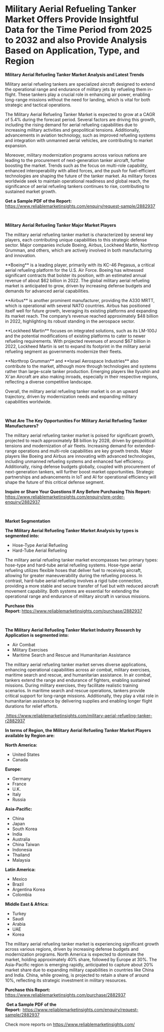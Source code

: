 <p><h1>Military Aerial Refueling Tanker Market Offers Provide Insightful Data for the Time Period from 2025 to 2032 and also Provide Analysis Based on Application, Type, and Region</h1></p><p><strong>Military Aerial Refueling Tanker Market Analysis and Latest Trends</strong></p>
<p><p>Military aerial refueling tankers are specialized aircraft designed to extend the operational range and endurance of military jets by refueling them in-flight. These tankers play a crucial role in enhancing air power, enabling long-range missions without the need for landing, which is vital for both strategic and tactical operations. </p><p>The Military Aerial Refueling Tanker Market is expected to grow at a CAGR of 5.4% during the forecast period. Several factors are driving this growth, including the rising demand for aerial refueling capabilities due to increasing military activities and geopolitical tensions. Additionally, advancements in aviation technology, such as improved refueling systems and integration with unmanned aerial vehicles, are contributing to market expansion.</p><p>Moreover, military modernization programs across various nations are leading to the procurement of next-generation tanker aircraft, further boosting the market. Trends such as the focus on multi-role capability, enhanced interoperability with allied forces, and the push for fuel-efficient technologies are shaping the future of the tanker market. As military forces worldwide seek to maintain operational readiness and global reach, the significance of aerial refueling tankers continues to rise, contributing to sustained market growth.</p></p>
<p><strong>Get a Sample PDF of the Report:&nbsp;</strong> <a href="https://www.reliablemarketinsights.com/enquiry/request-sample/2882937?utm_campaign=2188&utm_medium=2&utm_source=Github&utm_content=ia&utm_term=13032025&utm_id=military-aerial-refueling-tanker">https://www.reliablemarketinsights.com/enquiry/request-sample/2882937</a></p>
<p>&nbsp;</p>
<p><strong>Military Aerial Refueling Tanker Major Market Players</strong></p>
<p><p>The military aerial refueling tanker market is characterized by several key players, each contributing unique capabilities to this strategic defense sector. Major companies include Boeing, Airbus, Lockheed Martin, Northrop Grumman, and others, which are actively involved in both manufacturing and innovation.</p><p>**Boeing** is a leading player, primarily with its KC-46 Pegasus, a critical aerial refueling platform for the U.S. Air Force. Boeing has witnessed significant contracts that bolster its position, with an estimated annual revenue of about $62 billion in 2022. The global military aerial refueling market is anticipated to grow, driven by increasing defense budgets and demands for advanced aerial capabilities.</p><p>**Airbus** is another prominent manufacturer, providing the A330 MRTT, which is operational with several NATO countries. Airbus has positioned itself well for future growth, leveraging its existing platforms and expanding its market reach. The company’s revenue reached approximately $48 billion in 2022, highlighting its robust standing in the aerospace sector.</p><p>**Lockheed Martin** focuses on integrated solutions, such as its LM-100J and the potential modifications of existing platforms to cater to newer refueling requirements. With projected revenues of around $67 billion in 2022, Lockheed Martin is set to expand its footprint in the military aerial refueling segment as governments modernize their fleets.</p><p>**Northrop Grumman** and **Israel Aerospace Industries** also contribute to the market, although more through technologies and systems rather than large-scale tanker production. Emerging players like Ilyushin and Xi'an Aircraft are also making inroads, especially in their respective regions, reflecting a diverse competitive landscape.</p><p>Overall, the military aerial refueling tanker market is on an upward trajectory, driven by modernization needs and expanding military capabilities worldwide.</p></p>
<p>&nbsp;</p>
<p><strong>What Are The Key Opportunities For Military Aerial Refueling Tanker Manufacturers?</strong></p>
<p><p>The military aerial refueling tanker market is poised for significant growth, projected to reach approximately $8 billion by 2028, driven by geopolitical tensions and modernization of air fleets. Increasing demand for extended-range operations and multi-role capabilities are key growth trends. Major players like Boeing and Airbus are innovating with advanced technologies, including unmanned refueling systems and enhanced fuel efficiency. Additionally, rising defense budgets globally, coupled with procurement of next-generation tankers, will further boost market opportunities. Strategic partnerships and advancements in IoT and AI for operational efficiency will shape the future of this critical defense segment.</p></p>
<p><strong>Inquire or Share Your Questions If Any Before Purchasing This Report:</strong> <a href="https://www.reliablemarketinsights.com/enquiry/pre-order-enquiry/2882937?utm_campaign=2188&utm_medium=2&utm_source=Github&utm_content=ia&utm_term=13032025&utm_id=military-aerial-refueling-tanker">https://www.reliablemarketinsights.com/enquiry/pre-order-enquiry/2882937</a></p>
<p>&nbsp;</p>
<p><strong>Market Segmentation</strong></p>
<p><strong>The Military Aerial Refueling Tanker Market Analysis by types is segmented into:</strong></p>
<p><ul><li> Hose-Type Aerial Refueling</li><li>Hard-Tube Aerial Refueling </li></ul></p>
<p><p>The military aerial refueling tanker market encompasses two primary types: hose-type and hard-tube aerial refueling systems. Hose-type aerial refueling utilizes flexible hoses that deliver fuel to receiving aircraft, allowing for greater maneuverability during the refueling process. In contrast, hard-tube aerial refueling involves a rigid tube connection, providing a more stable and secure transfer of fuel but with reduced aircraft movement capability. Both systems are essential for extending the operational range and endurance of military aircraft in various missions.</p></p>
<p><strong>Purchase this Report:&nbsp;</strong><a href="https://www.reliablemarketinsights.com/purchase/2882937?utm_campaign=2188&utm_medium=2&utm_source=Github&utm_content=ia&utm_term=13032025&utm_id=military-aerial-refueling-tanker">https://www.reliablemarketinsights.com/purchase/2882937</a></p>
<p>&nbsp;</p>
<p><strong>The Military Aerial Refueling Tanker Market Industry Research by Application is segmented into:</strong></p>
<p><ul><li> Air Combat</li><li>Military Exercises</li><li>Maritime Search and Rescue and Humanitarian Assistance </li></ul></p>
<p><p>The military aerial refueling tanker market serves diverse applications, enhancing operational capabilities across air combat, military exercises, maritime search and rescue, and humanitarian assistance. In air combat, tankers extend the range and endurance of fighters, enabling sustained missions. During military exercises, they facilitate realistic training scenarios. In maritime search and rescue operations, tankers provide critical support for long-range missions. Additionally, they play a vital role in humanitarian assistance by delivering supplies and enabling longer flight durations for relief efforts.</p></p>
<p><a href="https://www.reliablemarketinsights.com/military-aerial-refueling-tanker-r2882937?utm_campaign=2188&utm_medium=2&utm_source=Github&utm_content=ia&utm_term=13032025&utm_id=military-aerial-refueling-tanker">&nbsp;https://www.reliablemarketinsights.com/military-aerial-refueling-tanker-r2882937</a></p>
<p><strong>In terms of Region, the Military Aerial Refueling Tanker Market Players available by Region are:</strong></p>
<p>
    <p> <strong> North America: </strong>
        <ul>
            <li>United States</li>
            <li>Canada</li>
        </ul>
        </p> 
    <p> <strong> Europe: </strong>
        <ul>
            <li>Germany</li>
            <li>France</li>
            <li>U.K.</li>
            <li>Italy</li>
            <li>Russia</li>
        </ul>
        </p> 
    <p> <strong> Asia-Pacific: </strong>
        <ul>
            <li>China</li>
            <li>Japan</li>
            <li>South Korea</li>
            <li>India</li>
            <li>Australia</li>
            <li>China Taiwan</li>
            <li>Indonesia</li>
            <li>Thailand</li>
            <li>Malaysia</li>
        </ul>
        </p> 
    <p> <strong> Latin America: </strong>
        <ul>
            <li>Mexico</li>
            <li>Brazil</li>
            <li>Argentina Korea</li>
            <li>Colombia</li>
        </ul>
        </p> 
    <p> <strong> Middle East & Africa: </strong>
        <ul>
            <li>Turkey</li>
            <li>Saudi</li>
            <li>Arabia</li>
            <li>UAE</li>
            <li>Korea</li>
        </ul>
    </p>
    </p>
<p><p>The military aerial refueling tanker market is experiencing significant growth across various regions, driven by increasing defense budgets and modernization programs. North America is expected to dominate the market, holding approximately 40% share, followed by Europe at 30%. The Asia-Pacific region is emerging rapidly, anticipated to capture about 20% market share due to expanding military capabilities in countries like China and India. China, while growing, is projected to retain a share of around 10%, reflecting its strategic investment in military resources.</p></p>
<p><strong>Purchase this Report: </strong><a href="https://www.reliablemarketinsights.com/purchase/2882937?utm_campaign=2188&utm_medium=2&utm_source=Github&utm_content=ia&utm_term=13032025&utm_id=military-aerial-refueling-tanker">https://www.reliablemarketinsights.com/purchase/2882937</a></p>
<p>&nbsp;<strong>Get a Sample PDF of the Report:&nbsp;&nbsp;</strong><a href="https://www.reliablemarketinsights.com/enquiry/request-sample/2882937?utm_campaign=2188&utm_medium=2&utm_source=Github&utm_content=ia&utm_term=13032025&utm_id=military-aerial-refueling-tanker">https://www.reliablemarketinsights.com/enquiry/request-sample/2882937</a></p>
<p><strong></strong></p>
<p>Check more reports on <a href="https://www.reliablemarketinsights.com/?utm_campaign=2188&utm_medium=2&utm_source=Github&utm_content=ia&utm_term=13032025&utm_id=military-aerial-refueling-tanker">https://www.reliablemarketinsights.com/</a></p>
